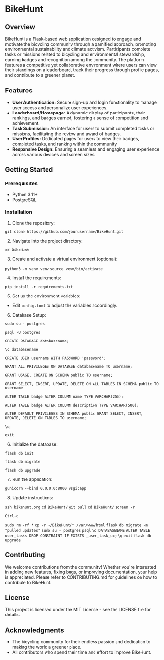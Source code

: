 # BikeHunt

## Overview

BikeHunt is a Flask-based web application designed to engage and motivate the bicycling community through a gamified approach, promoting environmental sustainability and climate activism. Participants complete tasks or missions related to bicycling and environmental stewardship, earning badges and recognition among the community. The platform features a competitive yet collaborative environment where users can view their standings on a leaderboard, track their progress through profile pages, and contribute to a greener planet.

## Features

- **User Authentication:** Secure sign-up and login functionality to manage user access and personalize user experiences.
- **Leaderboard/Homepage:** A dynamic display of participants, their rankings, and badges earned, fostering a sense of competition and achievement.
- **Task Submission:** An interface for users to submit completed tasks or missions, facilitating the review and award of badges.
- **User Profiles:** Dedicated pages for users to view their badges, completed tasks, and ranking within the community.
- **Responsive Design:** Ensuring a seamless and engaging user experience across various devices and screen sizes.

## Getting Started

### Prerequisites

- Python 3.11+
- PostgreSQL

### Installation

1. Clone the repository:

```git clone https://github.com/yourusername/BikeHunt.git```

2. Navigate into the project directory:

```cd BikeHunt```

3. Create and activate a virtual environment (optional):

```python3 -m venv venv```
```source venv/bin/activate```

4. Install the requirements:

```pip install -r requirements.txt```

5. Set up the environment variables:
- Edit `config.toml` to adjust the variables accordingly.

6. Database Setup:

```sudo su - postgres```

```psql -U postgres```

```CREATE DATABASE databasename;```

```\c databasename```

```CREATE USER username WITH PASSWORD 'password';```

```GRANT ALL PRIVILEGES ON DATABASE databasename TO username;```

```GRANT USAGE, CREATE ON SCHEMA public TO username;```

```GRANT SELECT, INSERT, UPDATE, DELETE ON ALL TABLES IN SCHEMA public TO username```

```ALTER TABLE badge ALTER COLUMN name TYPE VARCHAR(255);```

```ALTER TABLE badge ALTER COLUMN description TYPE VARCHAR(500);```

```ALTER DEFAULT PRIVILEGES IN SCHEMA public GRANT SELECT, INSERT, UPDATE, DELETE ON TABLES TO username;```

```\q```

```exit```

6. Initialize the database:

```flask db init```

```flask db migrate```

```flask db upgrade```

7. Run the application:

```gunicorn --bind 0.0.0.0:8000 wsgi:app```

8. Update instructions:

```ssh bikehunt.org```
```cd BikeHunt/```
```git pull```
```cd BikeHunt/```
```screen -r```

```Ctrl-c```

```sudo rm -rf *```
```cp -r ~/BikeHunt/* /var/www/html```
```flask db migrate -m "pulled updates"```
```sudo su - postgres```
```psql```
```\c DATABASENAME```
```ALTER TABLE user_tasks DROP CONSTRAINT IF EXISTS _user_task_uc;```
```\q```
```exit```
```flask db upgrade```


## Contributing

We welcome contributions from the community! Whether you're interested in adding new features, fixing bugs, or improving documentation, your help is appreciated. Please refer to CONTRIBUTING.md for guidelines on how to contribute to BikeHunt.

## License

This project is licensed under the MIT License - see the LICENSE file for details.

## Acknowledgments

- The bicycling community for their endless passion and dedication to making the world a greener place.
- All contributors who spend their time and effort to improve BikeHunt.

